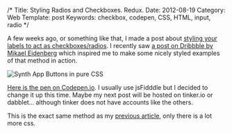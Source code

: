 /*
Title: Styling Radios and Checkboxes. Redux.
Date: 2012-08-19
Category: Web
Template: post
Keywords: checkbox, codepen, CSS, HTML, input, radio
*/

A few weeks ago, or something like that, I made a post about [styling your labels to act as checkboxes/radios](http://ohdoylerules.com/web/radio-checkboxes/ "Styling radio and checkbox inputs"). I recently saw [a post on Dribbble by Mikael Eidenberg](http://dribbble.com/shots/693245-Untitled-iPhone-synth-app-waveforms "iPhone-synth-app-waveforms") which inspired me to make some nicely styled examples of that method in action.

<div class="center">
  <img src="http://localhost:8888/james2doyle/content/images/synthappbuttons.png" alt="Synth App Buttons in pure CSS">
</div>

[Here is the pen on Codepen.io](http://codepen.io/james2doyle/pen/AKblD "Synth App Buttons"). I usually use jsFidddle but I decided to change it up this time. Maybe my next post will be hosted on tinker.io or dabblet… although tinker does not have accounts like the others.

This is the exact same method as my [previous article](http://ohdoylerules.com/web/radio-checkboxes/ "Styling radio and checkbox inputs"), only there is a lot more css.